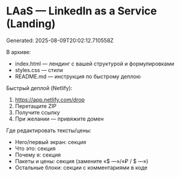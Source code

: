 # LAaS — LinkedIn as a Service (Landing)
Generated: 2025-08-09T20:02:12.710558Z

В архиве:
- index.html — лендинг с вашей структурой и формулировками
- styles.css — стили
- README.md — инструкция по быстрому деплою

Быстрый деплой (Netlify):
1) https://app.netlify.com/drop
2) Перетащите ZIP
3) Получите ссылку
4) При желании — привяжите домен

Где редактировать тексты/цены:
- Hero/первый экран: секция <!-- HERO -->
- Что это: секция <!-- WHAT IS -->
- Почему я: секция <!-- WHY ME -->
- Пакеты и цены: секция <!-- PRICING --> (замените «$ —»/«₽ / $ —»)
- Остальные блоки: секции с комментариями в коде
